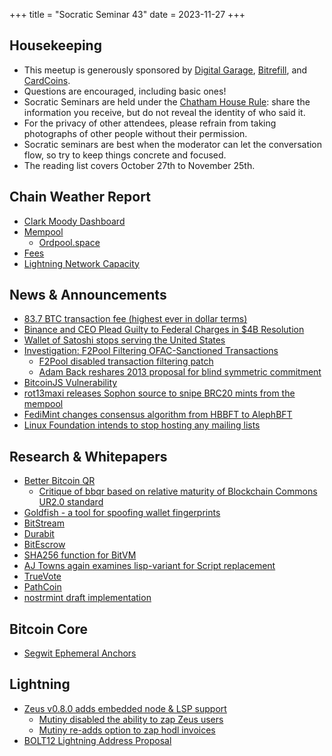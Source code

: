 +++
title = "Socratic Seminar 43"
date = 2023-11-27
+++

Housekeeping
------------

- This meetup is generously sponsored by [Digital Garage](https://dg717.com/), [Bitrefill](https://bitrefill.com/), and [CardCoins](https://cardcoins.co).
- Questions are encouraged, including basic ones!
- Socratic Seminars are held under the [Chatham House Rule](https://www.chathamhouse.org/about-us/chatham-house-rule): share the information you receive, but do not reveal the identity of who said it.
- For the privacy of other attendees, please refrain from taking photographs of other people without their permission.
- Socratic seminars are best when the moderator can let the conversation flow, so try to keep things concrete and focused.
- The reading list covers October 27th to November 25th.

Chain Weather Report
--------------------

- [Clark Moody Dashboard](https://bitcoin.clarkmoody.com/dashboard/)
- [Mempool](https://www.bitcoin-mempool.info/#BTC,30d,weight)
  - [Ordpool.space](https://ordpool.space/mempool-block/0)
- [Fees](https://transactionfee.info/charts/fees-package-feerates/)
- [Lightning Network Capacity](https://bitcoinvisuals.com/ln-capacity)

News & Announcements
--------------------

- [83.7 BTC transaction fee (highest ever in dollar terms)](https://twitter.com/mononautical/status/1727627818929094973)
- [Binance and CEO Plead Guilty to Federal Charges in $4B Resolution](https://www.justice.gov/opa/pr/binance-and-ceo-plead-guilty-federal-charges-4b-resolution)
- [Wallet of Satoshi stops serving the United States](https://nostr.com/note1cu575mfy2xdakh9aklhghhn8vmluwkh79anrh09vmexgw5m3tyrq2edm2z)
- [Investigation: F2Pool Filtering OFAC-Sanctioned Transactions](https://b10c.me/observations/08-missing-sanctioned-transactions/)
  - [F2Pool disabled transaction filtering patch](https://www.nobsbitcoin.com/f2pool-disables-transaction-filtering-patch/)
  - [Adam Back reshares 2013 proposal for blind symmetric commitment](https://bitcointalk.org/index.php?topic=206303.15)
- [BitcoinJS Vulnerability](https://twitter.com/bax1337/status/1724534339206033532)
- [rot13maxi releases Sophon source to snipe BRC20 mints from the mempool](https://github.com/ordinals/ord/compare/master...rot13maxi:ord:sophon/brc20)
- [FediMint changes consensus algorithm from HBBFT to AlephBFT](https://github.com/fedimint/fedimint/pull/3335)
- [Linux Foundation intends to stop hosting any mailing lists](https://lists.linuxfoundation.org/pipermail/bitcoin-dev/2023-November/022134.html)

Research & Whitepapers
----------------------

- [Better Bitcoin QR](https://bbqr.org/)
  - [Critique of bbqr based on relative maturity of Blockchain Commons UR2.0 standard](https://twitter.com/zachherbert/status/1728077006745542860)
- [Goldfish - a tool for spoofing wallet fingerprints](https://gitlab.com/1440000bytes/goldfish)
- [BitStream](https://robinlinus.com/bitstream.pdf)
- [Durabit](https://github.com/4de67a207019fd4d855ef0a188b4519c/Durabit/blob/main/Durabit%20-%20A%20Bitcoin-native%20Incentive%20Mechanism%20for%20Data%20Distribution.pdf)
- [BitEscrow](https://github.com/BitEscrow/escrow-core)
- [SHA256 function for BitVM](https://twitter.com/super_testnet/status/1726772975544807913)
- [AJ Towns again examines lisp-variant for Script replacement](https://lists.linuxfoundation.org/pipermail/bitcoin-dev/2023-October/022099.html)
- [TrueVote](https://truevote.org/TrueVote.pdf)
- [PathCoin](https://gist.github.com/AdamISZ/b462838cbc8cc06aae0c15610502e4da)
- [nostrmint draft implementation](https://github.com/fedimint/fedimint/pull/3583)

Bitcoin Core
------------

- [Segwit Ephemeral Anchors](https://delvingbitcoin.org/t/segwit-ephemeral-anchors/160)

Lightning
--------

- [Zeus v0.8.0 adds embedded node & LSP support](https://blog.zeusln.com/zeus-v0-8-0-open-beta/)
  - [Mutiny disabled the ability to zap Zeus users](https://primal.net/e/note1h0lqfkm0neywkmsvuyv69gfgfa6pwmj6aay9vau804hrpgvlfkhqszvfj9)
  - [Mutiny re-adds option to zap hodl invoices](https://twitter.com/MutinyWallet/status/1725294051274924193)
- [BOLT12 Lightning Address Proposal](https://lists.linuxfoundation.org/pipermail/lightning-dev/2023-November/004204.html)
